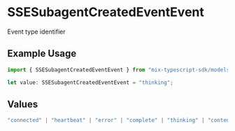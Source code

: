 # SSESubagentCreatedEventEvent

Event type identifier

## Example Usage

```typescript
import { SSESubagentCreatedEventEvent } from "mix-typescript-sdk/models";

let value: SSESubagentCreatedEventEvent = "thinking";
```

## Values

```typescript
"connected" | "heartbeat" | "error" | "complete" | "thinking" | "content" | "tool" | "tool_parameter_delta" | "tool_execution_start" | "tool_execution_complete" | "permission" | "summarize" | "subagent_created" | "session_created" | "session_deleted"
```